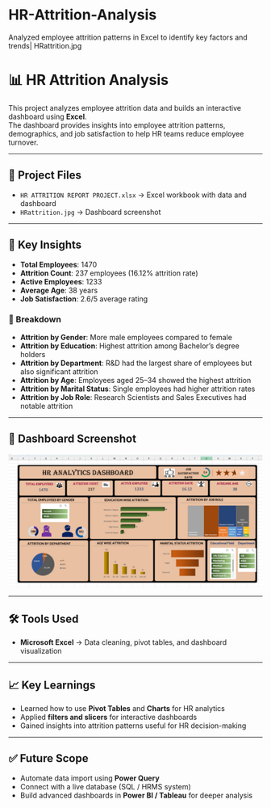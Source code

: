 # HR-Attrition-Analysis
Analyzed employee attrition patterns in Excel to identify key factors and trends|
HRattrition.jpg
# 📊 HR Attrition Analysis

This project analyzes employee attrition data and builds an interactive dashboard using **Excel**.  
The dashboard provides insights into employee attrition patterns, demographics, and job satisfaction to help HR teams reduce employee turnover.  

---

## 📂 Project Files
- `HR ATTRITION REPORT PROJECT.xlsx` → Excel workbook with data and dashboard  
- `HRattrition.jpg` → Dashboard screenshot  

---

## 🚀 Key Insights
- **Total Employees**: 1470  
- **Attrition Count**: 237 employees (16.12% attrition rate)  
- **Active Employees**: 1233  
- **Average Age**: 38 years  
- **Job Satisfaction**: 2.6/5 average rating  

### 📌 Breakdown
- **Attrition by Gender**: More male employees compared to female  
- **Attrition by Education**: Highest attrition among Bachelor’s degree holders  
- **Attrition by Department**: R&D had the largest share of employees but also significant attrition  
- **Attrition by Age**: Employees aged 25–34 showed the highest attrition  
- **Attrition by Marital Status**: Single employees had higher attrition rates  
- **Attrition by Job Role**: Research Scientists and Sales Executives had notable attrition  

---

## 📸 Dashboard Screenshot
![HR Attrition Dashboard](HRattrition.jpg)

---

## 🛠 Tools Used
- **Microsoft Excel** → Data cleaning, pivot tables, and dashboard visualization  

---

## 📈 Key Learnings
- Learned how to use **Pivot Tables** and **Charts** for HR analytics  
- Applied **filters and slicers** for interactive dashboards  
- Gained insights into attrition patterns useful for HR decision-making  

---

## ✅ Future Scope
- Automate data import using **Power Query**  
- Connect with a live database (SQL / HRMS system)  
- Build advanced dashboards in **Power BI / Tableau** for deeper analysis  
